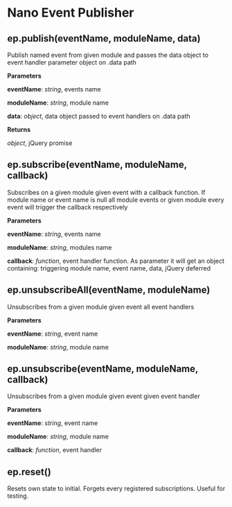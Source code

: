 Nano Event Publisher
====================
ep.publish(eventName, moduleName, data)
---------------------------------------
Publish named event from given module and passes the data object to event handler parameter object on .data path


**Parameters**

**eventName**:  *string*,  events name

**moduleName**:  *string*,  module name

**data**:  *object*,  data object passed to event handlers on .data path

**Returns**

*object*,  jQuery promise

ep.subscribe(eventName, moduleName, callback)
---------------------------------------------
Subscribes on a given module given event with a callback function. If module name or event name is null all module events or given module every event will trigger the callback respectively


**Parameters**

**eventName**:  *string*,  events name

**moduleName**:  *string*,  modules name

**callback**:  *function*,  event handler function. As parameter it will get an object containing: triggering module name, event name, data, jQuery deferred

ep.unsubscribeAll(eventName, moduleName)
----------------------------------------
Unsubscribes from a given module given event all event handlers


**Parameters**

**eventName**:  *string*,  event name

**moduleName**:  *string*,  module name

ep.unsubscribe(eventName, moduleName, callback)
-----------------------------------------------
Unsubscribes from a given module given event given event handler


**Parameters**

**eventName**:  *string*,  event name

**moduleName**:  *string*,  module name

**callback**:  *function*,  event handler

ep.reset()
----------
Resets own state to initial. Forgets every registered subscriptions. Useful for testing.


